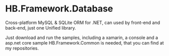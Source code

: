 # HB.Framework.Database
Cross-platform MySQL &amp; SQLite ORM for .NET, can used by front-end and back-end, just one Unified library.

Just download and run the samples, including a xamarin, a console and a asp.net core sample
HB.Framework.Common is needed, that you can find at my repositories.
